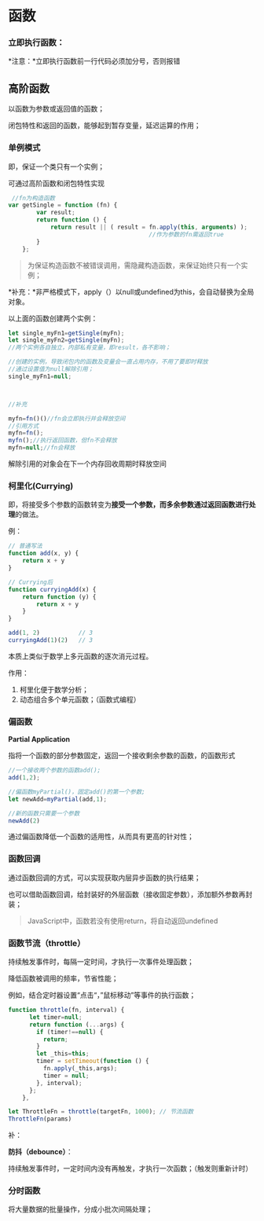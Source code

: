 # 函数

### 立即执行函数：

*注意：*立即执行函数前一行代码必须加分号，否则报错

## 高阶函数

以函数为参数或返回值的函数；

闭包特性和返回的函数，能够起到暂存变量，延迟运算的作用；

### 单例模式

即，保证一个类只有一个实例；

可通过高阶函数和闭包特性实现

```javascript
 //fn为构造函数
var getSingle = function (fn) {
        var result;
        return function () {
            return result || ( result = fn.apply(this, arguments) );
                                        //作为参数的fn需返回true
        }
    };
```

>  为保证构造函数不被错误调用，需隐藏构造函数，来保证始终只有一个实例；

*补充：*非严格模式下，apply（）以null或undefined为this，会自动替换为全局对象。

以上面的函数创建两个实例：

```javascript
let single_myFn1=getSingle(myFn);
let single_myFn2=getSingle(myFn);
//两个实例各自独立，内部私有变量，即result，各不影响；

//创建的实例，导致闭包内的函数及变量会一直占用内存，不用了要即时释放
//通过设置值为null解除引用；
single_myFn1=null;



//补充

myfn=fn()()//fn会立即执行并会释放空间
//引用方式
myfn=fn();
myfn();//执行返回函数，但fn不会释放
myfn=null;//fn会释放
```

解除引用的对象会在下一个内存回收周期时释放空间

### 柯里化(Currying)

即，将接受多个参数的函数转变为**接受一个参数，而多余参数通过返回函数进行处理**的做法。

例：

```javascript
// 普通写法
function add(x, y) {
    return x + y
}

// Currying后
function curryingAdd(x) {
    return function (y) {
        return x + y
    }
}

add(1, 2)           // 3
curryingAdd(1)(2)   // 3
```

本质上类似于数学上多元函数的逐次消元过程。

作用：

1. 柯里化便于数学分析；
2. 动态组合多个单元函数；（函数式编程）

### 偏函数

**Partial Application**

指将一个函数的部分参数固定，返回一个接收剩余参数的函数，的函数形式

```javascript
//一个接收两个参数的函数add();
add(1,2);

//偏函数myPartial()，固定add()的第一个参数;
let newAdd=myPartial(add,1);

//新的函数只需要一个参数
newAdd(2)
```

通过偏函数降低一个函数的适用性，从而具有更高的针对性；

### 函数回调

通过函数回调的方式，可以实现获取内层异步函数的执行结果；

也可以借助函数回调，给封装好的外层函数（接收固定参数），添加额外参数再封装；

> JavaScript中，函数若没有使用return，将自动返回undefined

### 函数节流（throttle）

持续触发事件时，每隔一定时间，才执行一次事件处理函数；

降低函数被调用的频率，节省性能；

例如，结合定时器设置“点击“，”鼠标移动”等事件的执行函数；

```javascript
function throttle(fn, interval) {
      let timer=null; 
      return function (...args) {
        if (timer!==null) {
          return;
        }
        let _this=this;
        timer = setTimeout(function () {
          fn.apply(_this,args);
          timer = null;
        }, interval);
      };
    },

let ThrottleFn = throttle(targetFn, 1000); // 节流函数
ThrottleFn(params)
```

补：

**防抖（debounce）**：

持续触发事件时，一定时间内没有再触发，才执行一次函数；（触发则重新计时）

### 分时函数

将大量数据的批量操作，分成小批次间隔处理；
